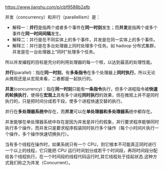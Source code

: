 https://www.jianshu.com/p/cbf9588b2afb

并发（concurrency）和并行（parallellism）是：

- 解释一：**并行**是指两个或者多个事件在**同一时刻**发生；而**并发**是指两个或多个事件在**同一时间间隔**发生。
- 解释二：并行是在不同实体上的多个事件，并发是在同一实体上的多个事件。
- 解释三：并行是在多台处理器上同时处理多个任务。如 hadoop 分布式集群，并发是在一台处理器上“同时”处理多个任务。

所以并发编程的目标是充分的利用处理器的每一个核，以达到最高的处理性能。

**并行**(parallel)：指在**同一时刻**，有**多条指令**在多个处理器上**同时执行**。所以无论从微观还是从宏观来看，二者都是一起执行的。


**并发**(concurrency)：指在**同一时刻**只能有**一条指令**执行，但多个进程指令被**快速的轮换执行**，使得在**宏观上**具有多个进程**同时执行**的效果，但在微观上并不是同时执行的，只是把时间分成若干段，使多个进程快速交替的执行。

并行在**多处理器系统中**存在，而**并发**可以在**单处理器和多处理器系**统中都存在。

并发能够在单处理器系统中存在是因为并发是并行的假象，并行要求程序能够同时执行多个操作，而并发只是要求程序假装同时执行多个操作（每个小时间片执行一个操作，多个操作快速切换执行）。

当有多个线程在操作时，如果系统只有一个 CPU，则它根本不可能真正同时进行一个以上的线程，它只能把 CPU 运行时间划分成若干个时间段，再将时间段分配给各个线程执行，在一个时间段的线程代码运行时,其它线程处于挂起状态.这种方式我们称之为并发（Concurrent）。
